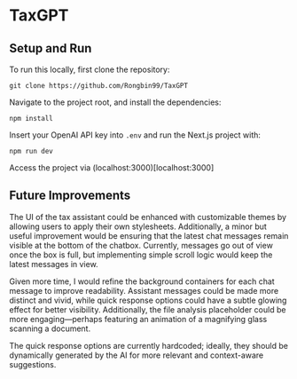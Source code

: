 # TaxGPT

## Setup and Run

To run this locally, first clone the repository:

```
git clone https://github.com/Rongbin99/TaxGPT
```

Navigate to the project root, and install the dependencies:

```
npm install
```

Insert your OpenAI API key into `.env` and run the Next.js project with:

```
npm run dev
```

Access the project via (localhost:3000)[localhost:3000]

## Future Improvements

The UI of the tax assistant could be enhanced with customizable themes by allowing users to apply their own stylesheets. Additionally, a minor but useful improvement would be ensuring that the latest chat messages remain visible at the bottom of the chatbox. Currently, messages go out of view once the box is full, but implementing simple scroll logic would keep the latest messages in view.

Given more time, I would refine the background containers for each chat message to improve readability. Assistant messages could be made more distinct and vivid, while quick response options could have a subtle glowing effect for better visibility. Additionally, the file analysis placeholder could be more engaging—perhaps featuring an animation of a magnifying glass scanning a document.

The quick response options are currently hardcoded; ideally, they should be dynamically generated by the AI for more relevant and context-aware suggestions.
